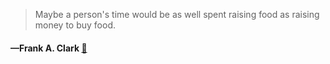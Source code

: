 > Maybe a person's time would be as well spent raising food as raising money to buy food.
  #### —Frank A. Clark [:scroll:](undefined)